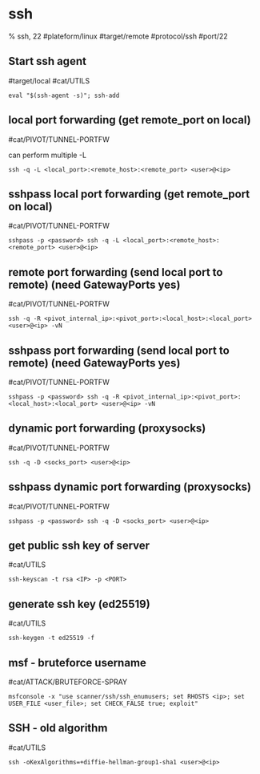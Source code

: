 # ssh

% ssh, 22
#plateform/linux  #target/remote  #protocol/ssh #port/22

## Start ssh agent
#target/local #cat/UTILS 
```
eval "$(ssh-agent -s)"; ssh-add
```

## local port forwarding (get remote_port on local)
#cat/PIVOT/TUNNEL-PORTFW 

can perform multiple -L

```
ssh -q -L <local_port>:<remote_host>:<remote_port> <user>@<ip>
```

## sshpass local port forwarding (get remote_port on local)
#cat/PIVOT/TUNNEL-PORTFW 
```
sshpass -p <password> ssh -q -L <local_port>:<remote_host>:<remote_port> <user>@<ip>
```

## remote port forwarding (send local port to remote) (need GatewayPorts yes)
#cat/PIVOT/TUNNEL-PORTFW 
```
ssh -q -R <pivot_internal_ip>:<pivot_port>:<local_host>:<local_port> <user>@<ip> -vN
```

## sshpass port forwarding (send local port to remote) (need GatewayPorts yes)
#cat/PIVOT/TUNNEL-PORTFW 
```
sshpass -p <password> ssh -q -R <pivot_internal_ip>:<pivot_port>:<local_host>:<local_port> <user>@<ip> -vN
```

## dynamic port forwarding (proxysocks)
#cat/PIVOT/TUNNEL-PORTFW 
```
ssh -q -D <socks_port> <user>@<ip>
```

## sshpass dynamic port forwarding (proxysocks) 
#cat/PIVOT/TUNNEL-PORTFW 
```
sshpass -p <password> ssh -q -D <socks_port> <user>@<ip>
```

## get public ssh key of server
#cat/UTILS 
```
ssh-keyscan -t rsa <IP> -p <PORT>
```

## generate ssh key (ed25519)
#cat/UTILS 
```
ssh-keygen -t ed25519 -f 
```

## msf - bruteforce username
#cat/ATTACK/BRUTEFORCE-SPRAY 
```
msfconsole -x "use scanner/ssh/ssh_enumusers; set RHOSTS <ip>; set USER_FILE <user_file>; set CHECK_FALSE true; exploit"
```

## SSH - old algorithm
#cat/UTILS 
```
ssh -oKexAlgorithms=+diffie-hellman-group1-sha1 <user>@<ip>
```
